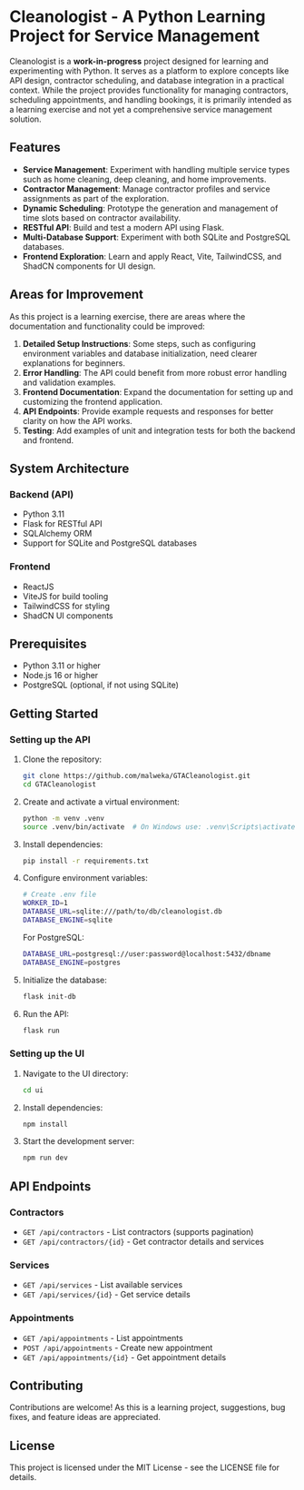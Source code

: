 # Cleanologist - A Python Learning Project for Service Management

Cleanologist is a **work-in-progress** project designed for learning and experimenting with Python. It serves as a platform to explore concepts like API design, contractor scheduling, and database integration in a practical context. While the project provides functionality for managing contractors, scheduling appointments, and handling bookings, it is primarily intended as a learning exercise and not yet a comprehensive service management solution.

## Features

- **Service Management**: Experiment with handling multiple service types such as home cleaning, deep cleaning, and home improvements.
- **Contractor Management**: Manage contractor profiles and service assignments as part of the exploration.
- **Dynamic Scheduling**: Prototype the generation and management of time slots based on contractor availability.
- **RESTful API**: Build and test a modern API using Flask.
- **Multi-Database Support**: Experiment with both SQLite and PostgreSQL databases.
- **Frontend Exploration**: Learn and apply React, Vite, TailwindCSS, and ShadCN components for UI design.

## Areas for Improvement

As this project is a learning exercise, there are areas where the documentation and functionality could be improved:

1. **Detailed Setup Instructions**: Some steps, such as configuring environment variables and database initialization, need clearer explanations for beginners.
2. **Error Handling**: The API could benefit from more robust error handling and validation examples.
3. **Frontend Documentation**: Expand the documentation for setting up and customizing the frontend application.
4. **API Endpoints**: Provide example requests and responses for better clarity on how the API works.
5. **Testing**: Add examples of unit and integration tests for both the backend and frontend.

## System Architecture

### Backend (API)

- Python 3.11
- Flask for RESTful API
- SQLAlchemy ORM
- Support for SQLite and PostgreSQL databases

### Frontend

- ReactJS
- ViteJS for build tooling
- TailwindCSS for styling
- ShadCN UI components

## Prerequisites

- Python 3.11 or higher
- Node.js 16 or higher
- PostgreSQL (optional, if not using SQLite)

## Getting Started

### Setting up the API

1. Clone the repository:
   ```bash
   git clone https://github.com/malweka/GTACleanologist.git
   cd GTACleanologist
   ```

2. Create and activate a virtual environment:
   ```bash
   python -m venv .venv
   source .venv/bin/activate  # On Windows use: .venv\Scripts\activate
   ```

3. Install dependencies:
   ```bash
   pip install -r requirements.txt
   ```

4. Configure environment variables:
   ```bash
   # Create .env file
   WORKER_ID=1
   DATABASE_URL=sqlite:///path/to/db/cleanologist.db
   DATABASE_ENGINE=sqlite
   ```

   For PostgreSQL:
   ```bash
   DATABASE_URL=postgresql://user:password@localhost:5432/dbname
   DATABASE_ENGINE=postgres
   ```

5. Initialize the database:
   ```bash
   flask init-db
   ```

6. Run the API:
   ```bash
   flask run
   ```

### Setting up the UI

1. Navigate to the UI directory:
   ```bash
   cd ui
   ```

2. Install dependencies:
   ```bash
   npm install
   ```

3. Start the development server:
   ```bash
   npm run dev
   ```

## API Endpoints

### Contractors

- `GET /api/contractors` - List contractors (supports pagination)
- `GET /api/contractors/{id}` - Get contractor details and services

### Services

- `GET /api/services` - List available services
- `GET /api/services/{id}` - Get service details

### Appointments

- `GET /api/appointments` - List appointments
- `POST /api/appointments` - Create new appointment
- `GET /api/appointments/{id}` - Get appointment details

## Contributing

Contributions are welcome! As this is a learning project, suggestions, bug fixes, and feature ideas are appreciated.

## License

This project is licensed under the MIT License - see the LICENSE file for details.
